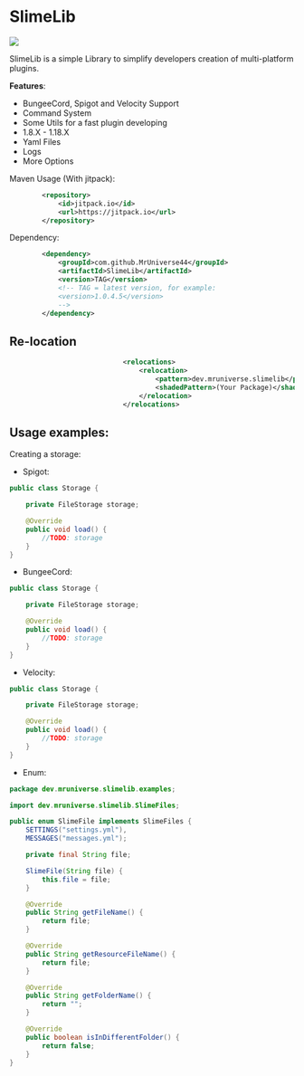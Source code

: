 # SlimeLib

[![](https://jitpack.io/v/MrUniverse44/SlimeLib.svg)](https://jitpack.io/#MrUniverse44/SlimeLib)

SlimeLib is a simple Library to simplify developers
creation of multi-platform plugins.

**Features**:
* BungeeCord, Spigot and Velocity Support
* Command System
* Some Utils for a fast plugin developing
* 1.8.X - 1.18.X
* Yaml Files
* Logs
* More Options

Maven Usage (With jitpack):
```XML
        <repository>
            <id>jitpack.io</id>
            <url>https://jitpack.io</url>
        </repository>
```

Dependency:
```XML
        <dependency>
            <groupId>com.github.MrUniverse44</groupId>
            <artifactId>SlimeLib</artifactId>
            <version>TAG</version>
            <!-- TAG = latest version, for example:
            <version>1.0.4.5</version>
            -->
        </dependency>
```

## Re-location

```XML
                            <relocations>
                                <relocation>
                                    <pattern>dev.mruniverse.slimelib</pattern>
                                    <shadedPattern>(Your Package)</shadedPattern>
                                </relocation>
                            </relocations>
```

## Usage examples:


Creating a storage:
* Spigot:
```Java
public class Storage {

    private FileStorage storage;

    @Override
    public void load() {
        //TODO: storage
    }
}
```

* BungeeCord:
```Java
public class Storage {

    private FileStorage storage;

    @Override
    public void load() {
        //TODO: storage
    }
}
```

* Velocity:
```Java
public class Storage {

    private FileStorage storage;

    @Override
    public void load() {
        //TODO: storage
    }
}
```

* Enum:

```Java
package dev.mruniverse.slimelib.examples;

import dev.mruniverse.slimelib.SlimeFiles;

public enum SlimeFile implements SlimeFiles {
    SETTINGS("settings.yml"),
    MESSAGES("messages.yml");

    private final String file;

    SlimeFile(String file) {
        this.file = file;
    }

    @Override
    public String getFileName() {
        return file;
    }

    @Override
    public String getResourceFileName() {
        return file;
    }

    @Override
    public String getFolderName() {
        return "";
    }

    @Override
    public boolean isInDifferentFolder() {
        return false;
    }
}

```